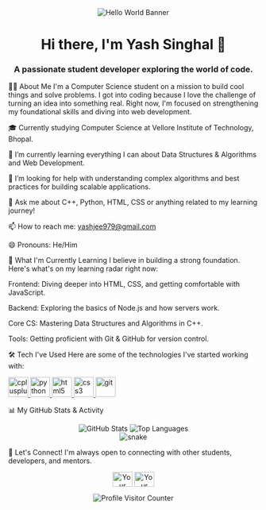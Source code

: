 <!-- PROFILE HEADER -->

<div align="center">
<img src="https://www.google.com/search?q=https://placehold.co/1200x300/0D1117/FFFFFF%3Ftext%3DHello%252C%2520World!%26font%3Dinter" alt="Hello World Banner"/>
</div>
<h1 align="center">Hi there, I'm Yash Singhal 👋</h1>
<h3 align="center">A passionate student developer exploring the world of code.</h3>

👨‍💻 About Me
I'm a Computer Science student on a mission to build cool things and solve problems. I got into coding because I love the challenge of turning an idea into something real. Right now, I'm focused on strengthening my foundational skills and diving into web development.

🎓 Currently studying Computer Science at Vellore Institute of Technology, Bhopal.

🌱 I’m currently learning everything I can about Data Structures & Algorithms and Web Development.

🤔 I’m looking for help with understanding complex algorithms and best practices for building scalable applications.

💬 Ask me about C++, Python, HTML, CSS or anything related to my learning journey!

📫 How to reach me: yashjee979@gmail.com

😄 Pronouns: He/Him

🚀 What I'm Currently Learning
I believe in building a strong foundation. Here's what's on my learning radar right now:

Frontend: Diving deeper into HTML, CSS, and getting comfortable with JavaScript.

Backend: Exploring the basics of Node.js and how servers work.

Core CS: Mastering Data Structures and Algorithms in C++.

Tools: Getting proficient with Git & GitHub for version control.

🛠️ Tech I've Used
Here are some of the technologies I've started working with:

<p align="left">
<a href="https://www.cplusplus.com/" target="_blank" rel="noreferrer">
<img src="https://www.google.com/search?q=https://raw.githubusercontent.com/devicons/devicon/master/icons/cplusplus/cplusplus-original.svg" alt="cplusplus" width="40" height="40"/>
</a>
<a href="https://www.python.org" target="_blank" rel="noreferrer">
<img src="https://www.google.com/search?q=https://raw.githubusercontent.com/devicons/devicon/master/icons/python/python-original.svg" alt="python" width="40" height="40"/>
</a>
<a href="https://www.w3.org/html/" target="_blank" rel="noreferrer">
<img src="https://www.google.com/search?q=https://raw.githubusercontent.com/devicons/devicon/master/icons/html5/html5-original-wordmark.svg" alt="html5" width="40" height="40"/>
</a>
<a href="https://www.w3schools.com/css/" target="_blank" rel="noreferrer">
<img src="https://www.google.com/search?q=https://raw.githubusercontent.com/devicons/devicon/master/icons/css3/css3-original-wordmark.svg" alt="css3" width="40" height="40"/>
</a>
<a href="https://git-scm.com/" target="_blank" rel="noreferrer">
<img src="https://www.google.com/search?q=https://www.vectorlogo.zone/logos/git-scm/git-scm-icon.svg" alt="git" width="40" height="40"/>
</a>
</p>

📊 My GitHub Stats & Activity
<!--
IMPORTANT: Replace 'YOUR-USERNAME' with your GitHub username in the links below.
You can also change the theme. Some popular themes are:
dark, radical, merko, gruvbox, tokyonight, onedark, cobalt, synthwave, highcontrast, dracula
-->

<div align="center">
<img src="https://www.google.com/search?q=https://github-readme-stats.vercel.app/api%3Fusername%3DVITianYash42%26show_icons%3Dtrue%26theme%3Dtokyonight%26hide_border%3Dtrue%26include_all_commits%3Dtrue%26count_private%3Dtrue" alt="GitHub Stats" />
<img src="https://www.google.com/search?q=https://github-readme-stats.vercel.app/api/top-langs/%3Fusername%3DVITianYash42%26layout%3Dcompact%26theme%3Dtokyonight%26hide_border%3Dtrue" alt="Top Languages" />
</div>

<!-- This is a fun, dynamic snake animation that shows your contribution graph! -->

<div align="center">
<img src="https://www.google.com/search?q=https://github.com/VITianYash42/VITianYash42/blob/output/github-contribution-grid-snake.svg" alt="snake" style="max-width:100%;">
</div>

🤝 Let's Connect!
I'm always open to connecting with other students, developers, and mentors.

<!-- Add your actual social media links here -->

<p align="center">
<a href="https://www.google.com/search?q=https://linkedin.com/in/yashsinghal979" target="blank"><img align="center" src="https://www.google.com/search?q=https://raw.githubusercontent.com/rahuldkjain/github-profile-readme-generator/master/src/images/icons/Social/linked-in-alt.svg" alt="Your LinkedIn" height="30" width="40" /></a>
<a href="https://www.google.com/search?q=https://codeforces.com/profile/YashSinghal42" target="blank"><img align="center" src="https://www.google.com/search?q=https://raw.githubusercontent.com/rahuldkjain/github-profile-readme-generator/master/src/images/icons/Social/twitter.svg" alt="Your Codeforces" height="30" width="40" /></a>
</p>

<!-- Visitor Counter -->

<p align="center">
<img src="https://www.google.com/search?q=https://komarev.com/ghpvc/%3Fusername%3DYOUR-USERNAME%26label%3DProfile%2520Visitors%26color%3Dblueviolet%26style%3Dflat" alt="Profile Visitor Counter" />
</p>
